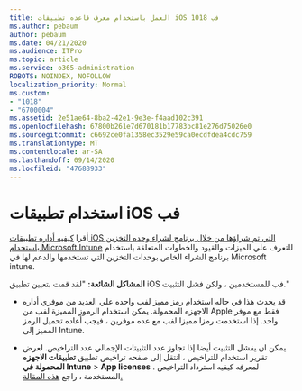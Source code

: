 ```yaml
---
title: العمل باستخدام معرف قاعده تطبيقات iOS فب 1018
ms.author: pebaum
author: pebaum
ms.date: 04/21/2020
ms.audience: ITPro
ms.topic: article
ms.service: o365-administration
ROBOTS: NOINDEX, NOFOLLOW
localization_priority: Normal
ms.custom:
- "1018"
- "6700004"
ms.assetid: 2e51ae64-8ba2-42e1-9e3e-f4aad102c391
ms.openlocfilehash: 67800b261e7d670181b17783bc81e276d75026e0
ms.sourcegitcommit: c6692ce0fa1358ec3529e59ca0ecdfdea4cdc759
ms.translationtype: MT
ms.contentlocale: ar-SA
ms.lasthandoff: 09/14/2020
ms.locfileid: "47688933"
---
```

# <a name="working-with-ios-vpp-applications"></a>استخدام تطبيقات iOS فب

أقرا [كيفيه أداره تطبيقات iOS التي تم شراؤها من خلال برنامج لشراء وحده التخزين باستخدام Microsoft Intune](https://docs.microsoft.com/intune/vpp-apps-ios) للتعرف علي الميزات والقيود والخطوات المتعلقة باستخدام برنامج الشراء الخاص بوحدات التخزين التي تستخدمها والدعم لها في Microsoft intune.
  
 **المشاكل الشائعة:** "لقد قمت بتعيين تطبيق iOS فب للمستخدمين ، ولكن فشل التثبيت."
  
- قد يحدث هذا في حاله استخدام رمز مميز لفب واحده علي العديد من موفري أداره الاجهزه المحمولة. يمكن استخدام الرموز المميزة لفب من Apple فقط مع موفر واحد. إذا استخدمت رمزا مميزا لفب مع عده موفرين ، فيجب أعاده تحميل الرمز المميز إلى Intune.

- يمكن ان يفشل التثبيت أيضا إذا تجاوز عدد التثبيتات الإجمالي عدد التراخيص. لعرض تقرير استخدام للتراخيص ، انتقل إلى صفحه تراخيص تطبيق **تطبيقات الاجهزه المحمولة في Intune** \> **App licenses** . لمعرفه كيفيه استرداد التراخيص المستخدمة ، راجع [هذه المقالة.](https://docs.microsoft.com/intune/vpp-apps-ios#revoking-app-licenses-and-deleting-tokens)
